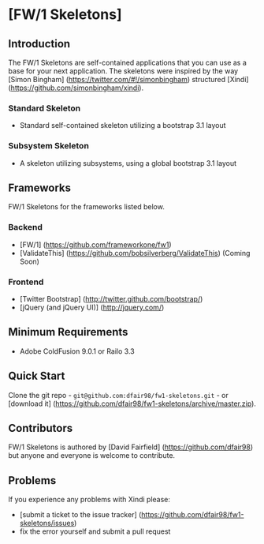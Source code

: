 # [FW/1 Skeletons] 

## Introduction

The FW/1 Skeletons are self-contained applications that you can use as a base for your next application. The skeletons were inspired by the way [Simon Bingham] (https://twitter.com/#!/simonbingham) structured [Xindi] (https://github.com/simonbingham/xindi).

### Standard Skeleton 
* Standard self-contained skeleton utilizing a bootstrap 3.1 layout
### Subsystem Skeleton
* A skeleton utilizing subsystems, using a global bootstrap 3.1 layout

## Frameworks

FW/1 Skeletons for the frameworks listed below.

### Backend

* [FW/1] (https://github.com/frameworkone/fw1)
* [ValidateThis] (https://github.com/bobsilverberg/ValidateThis) (Coming Soon)


### Frontend

* [Twitter Bootstrap] (http://twitter.github.com/bootstrap/)
* [jQuery (and jQuery UI)] (http://jquery.com/)


## Minimum Requirements

* Adobe ColdFusion 9.0.1 or Railo 3.3

## Quick Start

Clone the git repo - `git@github.com:dfair98/fw1-skeletons.git` - or [download it] (https://github.com/dfair98/fw1-skeletons/archive/master.zip).


## Contributors

FW/1 Skeletons is authored by [David Fairfield] (https://github.com/dfair98)  but anyone and everyone is welcome to contribute. 

## Problems

If you experience any problems with Xindi please:


* [submit a ticket to the issue tracker] (https://github.com/dfair98/fw1-skeletons/issues)
* fix the error yourself and submit a pull request

